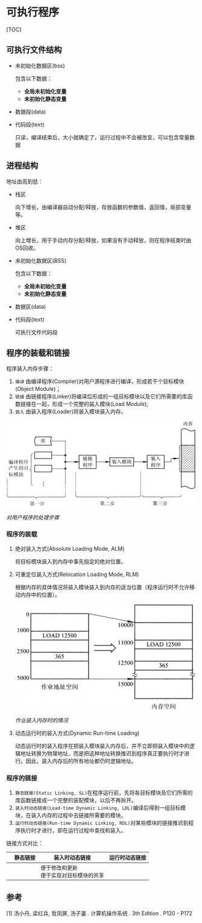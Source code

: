 # 可执行程序

[TOC]



## 可执行文件结构

- 未初始化数据区(bss)

  包含以下数据：

  - **全局未初始化变量**
  - **未初始化静态变量**

- 数据段(data)

- 代码段(text)

  只读，编译结束后，大小就确定了，运行过程中不会被改变，可以包含常量数据



## 进程结构

地址由高到低：

- 栈区

  向下增长，由编译器自动分配/释放，存放函数的参数值，返回值，局部变量等。

- 堆区

  向上增长，用于手动内存分配/释放，如果没有手动释放，则在程序结束时由OS回收。

- 未初始化数据区(BSS)

  包含以下数据：

  - **全局未初始化变量**
  - **未初始化静态变量**

- 数据区(data)

- 代码段(text)

  可执行文件代码段



## 程序的装载和链接

程序装入内存步骤：

1. `编译` 由编译程序(Compiler)对用户源程序进行编译，形成若干个目标模块(Object Module)；
2. `链接` 由链接程序(Linker)将编译后形成的一组目标模块以及它们所需要的库函数链接在一起，形成一个完整的装入模块(Load Module);
3. `装入` 由装入程序(Loader)将装入模块装入内存。

![exe_load_and_link](res/exe_load_and_link.png)

*对用户程序的处理步骤*

### 程序的装载

1. 绝对装入方式(Absolute Loading Mode, ALM)

   将目标模块装入到内存中事先指定的绝对位置。

2. 可重定位装入方式(Relocation Loading Mode, RLM)

   根据内存的具体情况将装入模块装入到内存的适当位置（程序运行时不允许移动内存中的位置）。

   ![exe_redirect_load](res/exe_redirect_load.png)

   *作业装入内存时的情况*

3. 动态运行时的装入方式(Dynamic Run-time Loading)

   动态运行时的装入程序在把装入模块装入内存后，并不立即把装入模块中的逻辑地址转换为物理地址，而是把这种地址转换推迟到程序真正要执行时才进行。因此，装入内存后的所有地址都仍时逻辑地址。

### 程序的链接

1. `静态链接(Static Linking, SL)`在程序运行前，先将各目标模块及它们所需的库函数链接成一个完整的装配模块，以后不再拆开。
2. `装入时动态链接(Load-time Dynamic Linking, LDL)`编译后得到一组目标模块，在装入内存的过程中去链接所需要的模块。
3. `运行时动态链接(Run-time Dynamic Linking, RDL)`对某些模块的链接推迟到程序执行时才进行，即在运行过程中查找和装入。

链接方式对比：

|      | 静态链接 | 装入时动态链接                             | 运行时动态链接 |
| ---- | -------- | ------------------------------------------ | -------------- |
|      |          | 便于修改和更新<br>便于实现对目标模块的共享 |                |





## 参考

[1] 汤小丹, 梁红兵, 哲凤屏, 汤子瀛 . 计算机操作系统 . 3th Edition . P120 - P172